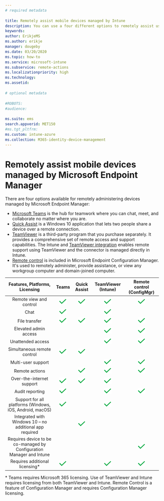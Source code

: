 ```yaml
---
# required metadata

title: Remotely assist mobile devices managed by Intune 
description: You can use a four different options to remotely assist users with their mobile devices.
keywords:
author: ErikjeMS
ms.author: erikje
manager: dougeby
ms.date: 03/20/2020
ms.topic: how-to
ms.service: microsoft-intune
ms.subservice: remote-actions
ms.localizationpriority: high
ms.technology:
ms.assetid: 

# optional metadata

#ROBOTS:
#audience:

ms.suite: ems
search.appverid: MET150
#ms.tgt_pltfrm:
ms.custom: intune-azure
ms.collection: M365-identity-device-management
---
```


# Remotely assist mobile devices managed by Microsoft Endpoint Manager

There are four options available for remotely administering devices managed by  Microsoft Endpoint Manager:

- [Microsoft Teams](https://products.office.com/microsoft-teams/) is the hub for teamwork where you can chat, meet, and collaborate no matter where you are.
- [Quick Assist](https://support.microsoft.com/help/4027243/windows-10-solve-pc-problems-with-quick-assist) is a Windows 10 application that lets two people share a device over a remote connection.
- [TeamViewer](https://www.teamviewer.com/) is a third-party program that you purchase separately. It provides a comprehensive set of remote access and support capabilities. The Intune and [TeamViewer integration](teamviewer-support.md) enables remote support using TeamViewer and the connector is managed directly in Intune.
- [Remote control](https://docs.microsoft.com/configmgr/core/clients/manage/remote-control/introduction-to-remote-control) is included in Microsoft Endpoint Configuration Manager. It's used to remotely administer, provide assistance, or view any workgroup computer and domain-joined computer.

| Features, Platforms, Licensing | **Teams** | Quick Assist | TeamViewer (Intune) | Remote control (ConfigMgr) |
|:---:|:---:|:---:|:---:|:---:|
| Remote view and control |![Checkmark](../enrollment/media/enrollment-method-capab/checkmark.png)|![Checkmark](../enrollment/media/enrollment-method-capab/checkmark.png)|![Checkmark](../enrollment/media/enrollment-method-capab/checkmark.png)|![Checkmark](../enrollment/media/enrollment-method-capab/checkmark.png)|
| Chat |![Checkmark](../enrollment/media/enrollment-method-capab/checkmark.png)||![Checkmark](../enrollment/media/enrollment-method-capab/checkmark.png)||
| File transfer |![Checkmark](../enrollment/media/enrollment-method-capab/checkmark.png)|![Checkmark](../enrollment/media/enrollment-method-capab/checkmark.png)|![Checkmark](../enrollment/media/enrollment-method-capab/checkmark.png)|![Checkmark](../enrollment/media/enrollment-method-capab/checkmark.png)|
| Elevated admin access |||![Checkmark](../enrollment/media/enrollment-method-capab/checkmark.png)|![Checkmark](../enrollment/media/enrollment-method-capab/checkmark.png)|
| Unattended access |||![Checkmark](../enrollment/media/enrollment-method-capab/checkmark.png)|![Checkmark](../enrollment/media/enrollment-method-capab/checkmark.png)|
| Simultaneous remote control |![Checkmark](../enrollment/media/enrollment-method-capab/checkmark.png)|![Checkmark](../enrollment/media/enrollment-method-capab/checkmark.png)|||
| Multi-user support |||![Checkmark](../enrollment/media/enrollment-method-capab/checkmark.png)|![Checkmark](../enrollment/media/enrollment-method-capab/checkmark.png)|
| Remote actions ||![Checkmark](../enrollment/media/enrollment-method-capab/checkmark.png)|![Checkmark](../enrollment/media/enrollment-method-capab/checkmark.png)|![Checkmark](../enrollment/media/enrollment-method-capab/checkmark.png)|
| Over-the-internet support |![Checkmark](../enrollment/media/enrollment-method-capab/checkmark.png)|![Checkmark](../enrollment/media/enrollment-method-capab/checkmark.png)|![Checkmark](../enrollment/media/enrollment-method-capab/checkmark.png)||
| Audit reporting |![Checkmark](../enrollment/media/enrollment-method-capab/checkmark.png)||![Checkmark](../enrollment/media/enrollment-method-capab/checkmark.png)|![Checkmark](../enrollment/media/enrollment-method-capab/checkmark.png)|
| Support for all platforms (Windows, iOS, Android, macOS) |![Checkmark](../enrollment/media/enrollment-method-capab/checkmark.png)||![Checkmark](../enrollment/media/enrollment-method-capab/checkmark.png)||
| Integrated with Windows 10 – no additional app required ||![Checkmark](../enrollment/media/enrollment-method-capab/checkmark.png)|||
| Requires device to be co-managed by Configuration Manager and Intune ||||![Checkmark](../enrollment/media/enrollment-method-capab/checkmark.png)|
| Requires additional licensing\* |![Checkmark](../enrollment/media/enrollment-method-capab/checkmark.png)||![Checkmark](../enrollment/media/enrollment-method-capab/checkmark.png)|![Checkmark](../enrollment/media/enrollment-method-capab/checkmark.png)|

\* Teams requires Microsoft 365 licensing. Use of TeamViewer and Intune requires licensing from both TeamViewer and Intune. Remote Control is a feature of Configuration Manager and requires Configuration Manager licensing.
